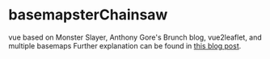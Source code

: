 # basemapsterChainsaw
vue based on Monster Slayer, Anthony Gore's Brunch blog, vue2leaflet, and multiple basemaps
Further explanation can be found in [this blog post](vuejsdevelopers.com/2017/08/20/vue-js-brunch/).
